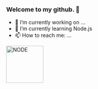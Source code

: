 ### Welcome to my github. 👋
- 🔭 I’m currently working on ...
- 🌱 I’m currently learning Node.js
- 📫 How to reach me: ...

<img src="https://github.com/radzikoska123/radzikoska123/blob/main/icons/node.png" alt="NODE" width="100"/>

<!--
**radzikoska123/radzikoska123** is a ✨ _special_ ✨ repository because its `README.md` (this file) appears on your GitHub profile.

Here are some ideas to get you started:

- 🔭 I’m currently working on ...
- 🌱 I’m currently learning ...
- 👯 I’m looking to collaborate on ...
- 🤔 I’m looking for help with ...
- 💬 Ask me about ...
- 📫 How to reach me: ...
- 😄 Pronouns: ...
- ⚡ Fun fact: ...
-->
